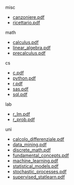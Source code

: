 misc 

- [canzoniere.pdf](misc/canzoniere.pdf)
- [ricettario.pdf](misc/ricettario.pdf)



math 

- [calculus.pdf](math/calculus.pdf)
- [linear_algebra.pdf](math/linear_algebra.pdf)
- [precalculus.pdf](math/precalculus.pdf)



cs 

- [c.pdf](cs/c.pdf)
- [python.pdf](cs/python.pdf)
- [r.pdf](cs/r.pdf)
- [sas.pdf](cs/sas.pdf)
- [sql.pdf](cs/sql.pdf)



lab 

- [r_lm.pdf](lab/r_lm.pdf)
- [r_prob.pdf](lab/r_prob.pdf)



uni 

- [calcolo_differenziale.pdf](uni/calcolo_differenziale.pdf)
- [data_mining.pdf](uni/data_mining.pdf)
- [discrete_math.pdf](uni/discrete_math.pdf)
- [fundamental_concepts.pdf](uni/fundamental_concepts.pdf)
- [machine_learning.pdf](uni/machine_learning.pdf)
- [statistical_models.pdf](uni/statistical_models.pdf)
- [stochastic_processes.pdf](uni/stochastic_processes.pdf)
- [supervised_statlearn.pdf](uni/supervised_statlearn.pdf)



